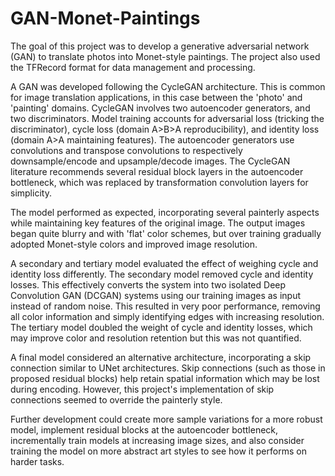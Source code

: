 # GAN-Monet-Paintings
The goal of this project was to develop a generative adversarial network (GAN) to translate photos into Monet-style paintings. The project also used the TFRecord format for data management and processing.

A GAN was developed following the CycleGAN architecture. This is common for image translation applications, in this case between the 'photo' and 'painting' domains. CycleGAN involves two autoencoder generators, and two discriminators. Model training accounts for adversarial loss (tricking the discriminator), cycle loss (domain A>B>A reproducibility), and identity loss (domain A>A maintaining features). The autoencoder generators use convolutions and transpose convolutions to respectively downsample/encode and upsample/decode images. The CycleGAN literature recommends several residual block layers in the autoencoder bottleneck, which was replaced by transformation convolution layers for simplicity.

The model performed as expected, incorporating several painterly aspects while maintaining key features of the original image. The output images began quite blurry and with 'flat' color schemes, but over training gradually adopted Monet-style colors and improved image resolution.

A secondary and tertiary model evaluated the effect of weighing cycle and identity loss differently. The secondary model removed cycle and identity losses. This effectively converts the system into two isolated Deep Convolution GAN (DCGAN) systems using our training images as input instead of random noise. This resulted in very poor performance, removing all color information and simply identifying edges with increasing resolution. The tertiary model doubled the weight of cycle and identity losses, which may improve color and resolution retention but this was not quantified.

A final model considered an alternative architecture, incorporating a skip connection similar to UNet architectures. Skip connections (such as those in proposed residual blocks) help retain spatial information which may be lost during encoding. However, this project's implementation of skip connections seemed to override the painterly style.

Further development could create more sample variations for a more robust model, implement residual blocks at the autoencoder bottleneck, incrementally train models at increasing image sizes, and also consider training the model on more abstract art styles to see how it performs on harder tasks.
